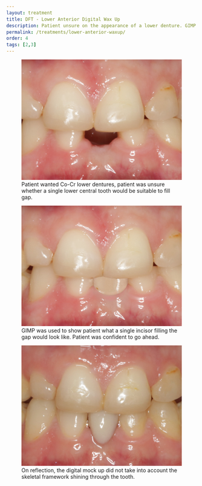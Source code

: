 ```yaml
---
layout: treatment
title: DFT - Lower Anterior Digital Wax Up
description: Patient unsure on the appearance of a lower denture. GIMP used to show appearance.
permalink: /treatments/lower-anterior-waxup/
order: 4
tags: [2,3]
---
```


<div class="row">

  <div class="col-lg-6">
    <figure class="figure">
      <img src="/images/karl/1d.jpg" class="figure-img img-fluid rounded" alt="...">
      <figcaption class="figure-caption text-center">
        Patient wanted Co-Cr lower dentures, patient was unsure whether a single lower central tooth would be suitable to fill gap.
      </figcaption>
    </figure>
  </div>

  <div class="col-lg-6">
    <figure class="figure">
      <img src="/images/karl/2.jpg" class="figure-img img-fluid rounded" alt="...">
      <figcaption class="figure-caption text-center">
        GIMP was used to show patient what a single incisor filling the gap would look like. Patient was confident to go ahead.
      </figcaption>
    </figure>
  </div>

  <div class="col-lg-6">
    <figure class="figure">
      <img src="/images/karl/3d.jpg" class="figure-img img-fluid rounded" alt="...">
      <figcaption class="figure-caption text-center">
        On reflection, the digital mock up did not take into account the skeletal framework shining through the tooth.
      </figcaption>
    </figure>
  </div>


</div>
